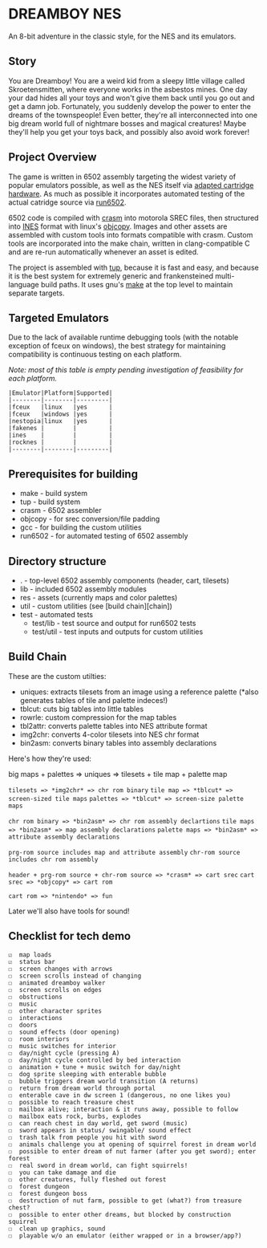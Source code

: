 # DREAMBOY NES

An 8-bit adventure in the classic style, for the NES and its emulators.

## Story

You are Dreamboy! You are a weird kid from a sleepy little village called
Skroetensmitten, where everyone works in the asbestos mines. One day your dad
hides all your toys and won't give them back until you go out and get a damn
job. Fortunately, you suddenly develop the power to enter the dreams of the
townspeople! Even better, they're all interconnected into one big dream world
full of nightmare bosses and magical creatures! Maybe they'll help you get your
toys back, and possibly also avoid work forever!

## Project Overview

The game is written in 6502 assembly targeting the widest variety of popular
emulators possible, as well as the NES itself via [adapted cartridge
hardware][retro_usb]. As much as possible it incorporates automated testing of
the actual catridge source via [run6502][lib6502].

6502 code is compiled with [crasm][crasm] into motorola SREC files, then
structured into [INES][ines] format with linux's [objcopy][objcopy]. Images and
other assets are assembled with custom tools into formats compatible with crasm.
Custom tools are incorporated into the make chain, written in clang-compatible C
and are re-run automatically whenever an asset is edited.

The project is assembled with [tup][tup], because it is fast and easy, and because it
is the best system for extremely generic and frankensteined multi-language build
paths. It uses gnu's [make][make] at the top level to maintain separate targets.

  [retro_usb]: http://www.retrousb.com/product_info.php?products_id=34
  [lib6502]: http://piumarta.com/software/lib6502/
  [crasm]: http://crasm.sourceforge.net/crasm.html 
  [ines]: http://wiki.nesdev.com/w/index.php/INES
  [objcopy]: http://linux.die.net/man/1/objcopy
  [tup]: http://gittup.org/tup/ 
  [make]: https://www.gnu.org/software/make/

## <a name="targets">Targeted Emulators</a>

Due to the lack of available runtime debugging tools (with the notable exception
of fceux on windows), the best strategy for maintaining compatibility is
continuous testing on each platform.

*Note: most of this table is empty pending investigation of feasibility for each
platform.*

```
|Emulator|Platform|Supported|  
|--------|--------|---------|   
|fceux   |linux   |yes      |   
|fceux   |windows |yes      |   
|nestopia|linux   |yes      |   
|fakenes |        |         |   
|ines    |        |         |   
|rocknes |        |         |   
|--------|--------|---------|  
```

## Prerequisites for building

* make - build system
* tup - build system
* crasm - 6502 assembler
* objcopy - for srec conversion/file padding
* gcc - for building the custom utilities
* run6502 - for automated testing of 6502 assembly

## Directory structure

* . - top-level 6502 assembly components (header, cart, tilesets)
* lib - included 6502 assembly modules
* res - assets (currently maps and color palettes)
* util - custom utilities (see [build chain][chain])
* test - automated tests
    * test/lib - test source and output for run6502 tests
    * test/util - test inputs and outputs for custom utilities

## <a name="chain">Build Chain</a>

These are the custom utilties:

* uniques: extracts tilesets from an image using a reference palette
    (*also generates tables of tile and palette indeces!)
* tblcut: cuts big tables into little tables
* rowrle: custom compression for the map tables
* tbl2attr: converts palette tables into NES attribute format
* img2chr: converts 4-color tilesets into NES chr format
* bin2asm: converts binary tables into assembly declarations

Here's how they're used:

big maps + palettes => uniques => tilesets + tile map + palette map

`tilesets => *img2chr* => chr rom binary`
`tile map => *tblcut* => screen-sized tile maps`
`palettes => *tblcut* => screen-size palette maps`

`chr rom binary => *bin2asm* => chr rom assembly declartions`
`tile maps => *bin2asm* => map assembly declarations`
`palette maps => *bin2asm* => attribute assembly declarations`

`prg-rom source includes map and attribute assembly`
`chr-rom source includes chr rom assembly`

`header + prg-rom source + chr-rom source => *crasm* => cart srec`
`cart srec => *objcopy* => cart rom`

`cart rom => *nintendo* => fun`

Later we'll also have tools for sound!

## Checklist for tech demo

```
☑  map loads  
☑  status bar  
☐  screen changes with arrows  
☐  screen scrolls instead of changing  
☐  animated dreamboy walker   
☐  screen scrolls on edges  
☐  obstructions  
☐  music  
☐  other character sprites  
☐  interactions  
☐  doors  
☐  sound effects (door opening)  
☐  room interiors  
☐  music switches for interior  
☐  day/night cycle (pressing A)  
☐  day/night cycle controlled by bed interaction  
☐  animation + tune + music switch for day/night  
☐  dog sprite sleeping with enterable bubble  
☐  bubble triggers dream world transition (A returns)  
☐  return from dream world through portal  
☐  enterable cave in dw screen 1 (dangerous, no one likes you)  
☐  possible to reach treasure chest  
☐  mailbox alive; interaction & it runs away, possible to follow  
☐  mailbox eats rock, burbs, explodes  
☐  can reach chest in day world, get sword (music)  
☐  sword appears in status/ swingable/ sound effect  
☐  trash talk from people you hit with sword  
☐  animals challenge you at opening of squirrel forest in dream world  
☐  possible to enter dream of nut farmer (after you get sword); enter forest  
☐  real sword in dream world, can fight squirrels!  
☐  you can take damage and die  
☐  other creatures, fully fleshed out forest  
☐  forest dungeon  
☐  forest dungeon boss  
☐  destruction of nut farm, possible to get (what?) from treasure chest?  
☐  possible to enter other dreams, but blocked by construction squirrel  
☐  clean up graphics, sound
☐  playable w/o an emulator (either wrapped or in a browser/app?)  
```
